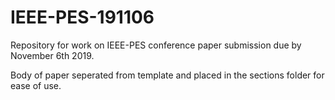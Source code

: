 # IEEE-PES-191106
Repository for work on IEEE-PES conference paper submission due by November 6th 2019.

Body of paper seperated from template and placed in the sections folder for ease of use.
